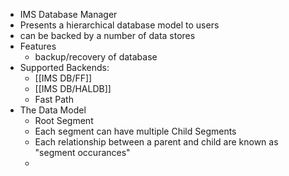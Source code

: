 - IMS Database Manager
- Presents a hierarchical database model to users
- can be backed by a number of data stores
- Features
	- backup/recovery of database
- Supported Backends:
	- [[IMS DB/FF]]
	- [[IMS DB/HALDB]]
	- Fast Path
- The Data Model
	- Root Segment
	- Each segment can have multiple Child Segments
	- Each relationship between a parent and child are known as "segment occurances"
	-